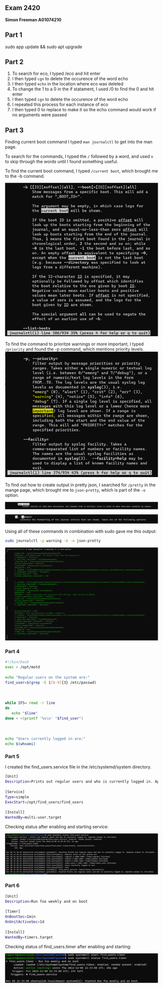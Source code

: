 ## Exam 2420
**Simon Freeman A01074210**

## Part 1
sudo app update && sudo apt upgrade

## Part 2
1. To search for eco, I typed /eco and hit enter
2. I then typed `cgn` to delete the occurence of the word echo
3. I then typed `echo` in the location where eco was deleted
4. To change the 1 to a 0 in the if statament, I used /0 to find the 0 and hit enter
5. I then typed `cgn` to delete the occurence of the word echo
6. I repeated this process for each instance of eco
7. I then typed 0 to replace to make it so the echo command would work if no arguments were passed


## Part 3

Finding current boot command
I typed `man journalctl` to get into the man page.

To search for the commands, I typed the `/` followed by a word, and used `n` to skip through the words until I found something useful.

To find the current boot command, I typed `/current boot`, which brought me to the -b command.

![part_3_bcommand](Images/part3_currentBoot.png)

To find the command to prioritze warnings or more important, I typed `/priority` and found the -p command, which mentions priority levels.
![part3_warning_important](Images/part3_warning_important.png)

To find out how to create output in pretty json, I searched for `/pretty` in the mange page, which brought me to `json-pretty`, which is part of the `-o` option.

![part3_json_pretty](Images/part3_json_pretty.png)

![part_3_o_command](Images/part_3_o_command.png)

Using all of these commands in combination with sudo gave me this output:

```bash
sudo journalctl -p warning -b -o json-pretty
```

![part_3_using_command](Images/part_3_using_command.png)


### Part 4

```bash
#!/bin/bash
exec > /opt/motd

echo "Regular users on the system are:"
find_user=$(grep -E 1[0-9]{3} /etc/passwd)



while IFS= read -r line
do
   echo "$line"
done < <(printf '%s\n' "$find_user")



echo "Users currently logged in are:"
echo $(whoami)
```

### Part 5

I created the find_users.service file in the /etc/systemd/system directory.

```bash
[Unit]
Description=Prints out regular users and who is currently logged in. Appends output to /etc/motd

[Service]
Type=simple
ExecStart=/opt/find_users/find_users

[Install]
WantedBy=multi-user.target
```


Checking status after enabling and starting service:

![part5_status_ctl](Images/part5_status_ctl.png)

### Part 6

```bash
[Unit]
Description=Run foo weekly and on boot

[Timer]
OnBootSec=1min
OnUnitActiveSec=1d

[Install]
WantedBy=timers.target
```

Checking status of find_users.timer after enabling and starting:

![part6_status_timer](Images/part6_status_timer.png)

